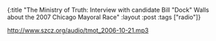 {:title "The Ministry of Truth: Interview with candidate Bill \"Dock\" Walls about the 2007 Chicago Mayoral Race"
:layout :post
:tags  ["radio"]}

<http://www.szcz.org/audio/tmot_2006-10-21.mp3>

